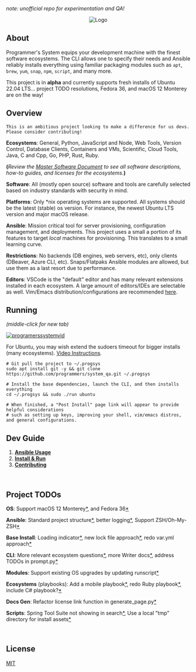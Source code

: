 _note: unofficial repo for experimentation and QA!_

<p align="center">
  <img src="https://raw.githubusercontent.com/programmers/system_qa/main/img/logo/logo.png" alt="Logo">

</p>

## About

Programmer's System equips your development machine with the finest software ecosystems. The CLI allows one to specify their needs and Ansible reliably installs everything using familiar packaging modules such as `apt`, `brew`, `yum`, `snap`, `npm`, `script`, and many more.

This project is in **alpha** and currently supports fresh installs of Ubuntu 22.04 LTS... project TODO resolutions, Fedora 36, and macOS 12 Monterey are on the way! 

## Overview

`This is an ambitious project looking to make a difference for us devs. Please consider contributing!`

**Ecosystems**: General, Python, JavaScript and Node, Web Tools, Version Control, Database Clients, Containers and VMs, Scientific, Cloud Tools, Java, C and Cpp, Go, PHP, Rust, Ruby.

**(**_Review the [Master Software Document](https://github.com/programmers/system_qa/blob/main/docs/Software/Software%20Docs.md) to see all software descriptions, how-to guides, and licenses for the ecosystems._**)**

**Software**: All (mostly open source) software and tools are carefully selected based on industry standards with security in mind.

**Platforms**: Only \*nix operating systems are supported. All systems should be the latest (stable) os version. For instance, the newest Ubuntu LTS version and major macOS release.

**Ansible**: Mission critical tool for server provisioning, configuration management, and deployments. This project uses a small a portion of its features to target _local_ machines for provisioning. This translates to a small learning curve.

**Restrictions**: No backends (DB engines, web servers, etc), only clients (DBeaver, Azure CLI, etc). Snaps/Flatpaks Ansible modules are allowed, but use them as a last resort due to performance.

**Editors**: VSCode is the "default" editor and has many relevant extensions installed in each ecosystem. A large amount of editors/IDEs are selectable as well. Vim/Emacs distribution/configurations are recommended [here](https://github.com/programmers/system_qa/blob/main/docs/Post%20Install/Overview.md#4-consider-setting-up-vim-or-emacs).

## Running

_(middle-click for new tab)_

[![programerssystemvid](https://raw.githubusercontent.com/programmers/system_qa/main/img/youtube/thumbnail.png)](https://www.youtube.com/watch?v=fZ_3YuxSKpk)

For Ubuntu, you may wish extend the sudoers timeout for bigger installs (many ecosystems). [Video Instructions](https://www.youtube.com/watch?v=EvZ4gu-C5gM).

```
# Git pull the project to ~/.progsys
sudo apt install git -y && git clone https://github.com/programmers/system_qa.git ~/.progsys

# Install the base dependencies, launch the CLI, and then installs everything
cd ~/.progsys && sudo ./run ubuntu

# When finished, a "Post Install" page link will appear to provide helpful considerations
# such as setting up keys, improving your shell, vim/emacs distros, and general configurations.
```

## Dev Guide

1. **[Ansible Usage](https://github.com/programmers/system_qa/blob/main/docs/Dev%20Guide/1.%20Ansible%20Usage.md)**
2. **[Install & Run](https://github.com/programmers/system_qa/blob/main/docs/Dev%20Guide/2.%20Install%20%26%20Run.md)**
3. **[Contributing](https://github.com/programmers/system_qa/blob/main/docs/Dev%20Guide/3.%20Contributing.md)**

<br />

## Project TODOs

**OS**: Support macOS 12 Monterey[*](https://github.com/programmers/system_qa/issues/21), and Fedora 36[*](https://github.com/programmers/system_qa/issues/20)

**Ansible**:
Standard project structure[*](https://github.com/programmers/system_qa/issues/19), better logging[*](https://github.com/programmers/system_qa/issues/18), Support ZSH/Oh-My-ZSH[*](https://github.com/programmers/system_qa/issues/4)

**Base Install**:
Loading indicator[*](https://github.com/programmers/system_qa/issues/17), new lock file approach[*](https://github.com/programmers/system_qa/issues/16), redo var.yml approach[*](https://github.com/programmers/system_qa/issues/15)

**CLI**: More relevant ecosystem questions[*](https://github.com/programmers/system_qa/issues/14), more Writer docs[*](https://github.com/programmers/system_qa/issues/13), address TODOs in prompt.py[*](https://github.com/programmers/system_qa/issues/12)

**Modules**: Support existing OS upgrades by updating runscript[*](https://github.com/programmers/system_qa/issues/11)

**Ecosystems** (playbooks): Add a mobile playbook[*](https://github.com/programmers/system_qa/issues/10), redo Ruby playbook[*](https://github.com/programmers/system_qa/issues/9), include C# playbook?[*](https://github.com/programmers/system_qa/issues/27)

**Docs Gen**: Refactor license link function in generate_page.py[*](https://github.com/programmers/system_qa/issues/8)

**Scripts**: Spring Tool Suite not showing in search[*](https://github.com/programmers/system_qa/issues/5), Use a local "tmp" directory for install assets[*](https://github.com/programmers/system_qa/issues/7)

<br/>

## License

[MIT](https://github.com/programmers/system_qa/blob/main/LICENSE)
